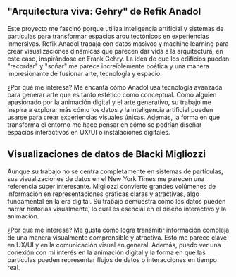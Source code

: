 ## "Arquitectura viva: Gehry" de Refik Anadol
Este proyecto me fascinó porque utiliza inteligencia artificial y sistemas de partículas para transformar espacios arquitectónicos en experiencias inmersivas. Refik Anadol trabaja con datos masivos y machine learning para crear visualizaciones dinámicas que parecen dar vida a la arquitectura, en este caso, inspirándose en Frank Gehry. La idea de que los edificios puedan "recordar" y "soñar" me parece increíblemente poética y una manera impresionante de fusionar arte, tecnología y espacio.

¿Por qué me interesa?
Me encanta cómo Anadol usa tecnología avanzada para generar arte que es tanto estético como conceptual. Como alguien apasionado por la animación digital y el arte generativo, su trabajo me inspira a explorar más cómo los datos y la inteligencia artificial pueden usarse para crear experiencias visuales únicas. Además, la forma en que transforma el entorno me hace pensar en cómo se podrían diseñar espacios interactivos en UX/UI o instalaciones digitales.

## Visualizaciones de datos de Blacki Migliozzi
Aunque su trabajo no se centra completamente en sistemas de partículas, sus visualizaciones de datos en el New York Times me parecen una referencia súper interesante. Migliozzi convierte grandes volúmenes de información en representaciones gráficas claras y atractivas, algo fundamental en la era digital. Su trabajo demuestra cómo los datos pueden narrar historias visualmente, lo cual es esencial en el diseño interactivo y la animación.

¿Por qué me interesa?
Me gusta cómo logra transmitir información compleja de una manera visualmente comprensible y atractiva. Esto me parece clave en UX/UI y en la comunicación visual en general. Además, puedo ver una conexión con mi interés en la animación digital y la forma en que las partículas pueden representar flujos de datos o interacciones en tiempo real.
